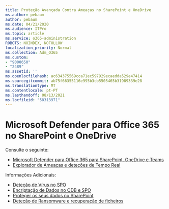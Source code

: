 ```yaml
---
title: Proteção Avançada Contra Ameaças no SharePoint e OneDrive
ms.author: pebaum
author: pebaum
ms.date: 04/21/2020
ms.audience: ITPro
ms.topic: article
ms.service: o365-administration
ROBOTS: NOINDEX, NOFOLLOW
localization_priority: Normal
ms.collection: Adm_O365
ms.custom:
- "9000650"
- "2489"
ms.assetid: ''
ms.openlocfilehash: ac634375569cca71ec597929ecaedda529e47414
ms.sourcegitcommit: ab75f66355116e995b3cb5505465b31989339e28
ms.translationtype: MT
ms.contentlocale: pt-PT
ms.lasthandoff: 08/13/2021
ms.locfileid: "58313971"
---
```

# <a name="microsoft-defender-for-office-365-in-sharepoint-and-onedrive"></a>Microsoft Defender para Office 365 no SharePoint e OneDrive

Consulte o seguinte:
- [Microsoft Defender para Office 365 para SharePoint, OneDrive e Teams](https://docs.microsoft.com/microsoft-365/security/office-365-security/atp-for-spo-odb-and-teams)
- [Explorador de Ameaças e deteções de Tempo Real](https://docs.microsoft.com/microsoft-365/security/office-365-security/threat-explorer-views)


Informações Adicionais:

- [Deteção de Vírus no SPO](https://docs.microsoft.com/microsoft-365/security/office-365-security/virus-detection-in-spo)</br>
- [Encriptação de Dados no ODB e SPO](https://docs.microsoft.com/microsoft-365/compliance/data-encryption-in-odb-and-spo)</br>
- [Proteger os seus dados no SharePoint](https://docs.microsoft.com/sharepoint/safeguarding-your-data)</br>
- [Deteção de Ransomware e recuperação de ficheiros](https://support.office.com/article/Ransomware-detection-and-recovering-your-files-0d90ec50-6bfd-40f4-acc7-b8c12c73637f)